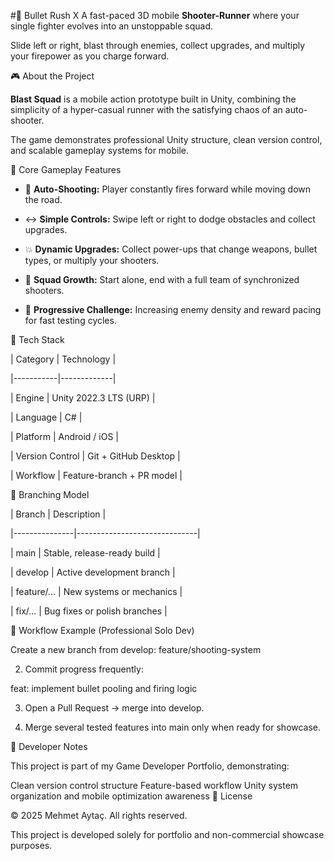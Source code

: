 #🔫 Bullet Rush X
A fast-paced 3D mobile **Shooter-Runner** where your single fighter evolves into an unstoppable squad.

Slide left or right, blast through enemies, collect upgrades, and multiply your firepower as you charge forward.

🎮 About the Project

**Blast Squad** is a mobile action prototype built in Unity, combining the simplicity of a hyper-casual runner with the satisfying chaos of an auto-shooter.

The game demonstrates professional Unity structure, clean version control, and scalable gameplay systems for mobile.

🧠 Core Gameplay Features

- 🚀 **Auto-Shooting:** Player constantly fires forward while moving down the road.

- ↔️ **Simple Controls:** Swipe left or right to dodge obstacles and collect upgrades.

- 💥 **Dynamic Upgrades:** Collect power-ups that change weapons, bullet types, or multiply your shooters.

- 👥 **Squad Growth:** Start alone, end with a full team of synchronized shooters.

- 🔄 **Progressive Challenge:** Increasing enemy density and reward pacing for fast testing cycles.

🧩 Tech Stack

| Category | Technology |

|-----------|-------------|

| Engine | Unity 2022.3 LTS (URP) |

| Language | C# |

| Platform | Android / iOS |

| Version Control | Git + GitHub Desktop |

| Workflow | Feature-branch + PR model |

🧭 Branching Model

| Branch | Description |

|---------------|------------------------------|

| main | Stable, release-ready build |

| develop | Active development branch |

| feature/... | New systems or mechanics |

| fix/... | Bug fixes or polish branches |

🧩 Workflow Example (Professional Solo Dev)

Create a new branch from develop:
  feature/shooting-system

2. Commit progress frequently:

  feat: implement bullet pooling and firing logic

3. Open a Pull Request → merge into develop.

4. Merge several tested features into main only when ready for showcase.

🧠 Developer Notes

This project is part of my Game Developer Portfolio, demonstrating:

Clean version control structure
Feature-based workflow
Unity system organization and mobile optimization awareness
🧾 License

© 2025 Mehmet Aytaç. All rights reserved.

This project is developed solely for portfolio and non-commercial showcase purposes.
